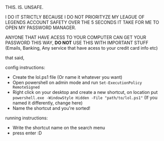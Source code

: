 THIS. IS. UNSAFE.

I DO IT STRICTLY BECAUSE I DO NOT PRIORITYZE MY LEAGUE OF LEGENDS ACCOUNT SAFETY OVER THE 5 SECONDS IT TAKE FOR ME TO OPEN MY PASSWORD MANAGER.

ANYONE THAT HAVE ACESS TO YOUR COMPUTER CAN GET YOUR PASSWORD THIS WAY, **DO NOT** USE THIS WITH IMPORTANT STUFF (Emails, Banking, Any service that have acess to your credit card info etc)

that said,

config instructions:
- Create the lol.ps1 file (Or name it whatever you want)
- Open powershell on admin mode and run ```Set-ExecutionPolicy RemoteSigned```
- Right click on your desktop and create a new shortcut, on location put ```powershell.exe -WindowStyle Hidden -File "path/to/lol.ps1"``` (If you named it differently, change here)
- Name the shortcut and you're sorted!

running instructions:

- Write the shortcut name on the search menu
- press enter :D